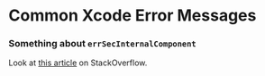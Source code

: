 # Common Xcode Error Messages

### Something about `errSecInternalComponent` 

Look at [this article](https://stackoverflow.com/questions/24023639/xcode-command-usr-bin-codesign-failed-with-exit-code-1-errsecinternalcomponen) on StackOverflow.
